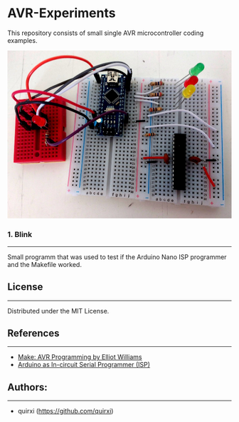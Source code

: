 # AVR-Experiments
This repository consists of small single AVR microcontroller coding examples. 


![Arduino Nano ISP Programmer](ISP_PROGRAMMER.jpg)


### 1. Blink
---
Small programm that was used to test if the Arduino Nano ISP programmer and the Makefile worked.


## License
---
Distributed under the MIT License.

## References
---
* [Make: AVR Programming by Elliot Williams](https://www.safaribooksonline.com/library/view/make-avr-programming/9781449356484/)
* [Arduino as In-circuit Serial Programmer (ISP)](https://www.arduino.cc/en/Tutorial/ArduinoISP)

## Authors:
---
* quirxi (https://github.com/quirxi)
